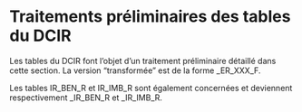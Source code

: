 # Traitements préliminaires des tables du DCIR
<!-- SPDX-License-Identifier: MPL-2.0 -->

Les tables du DCIR font l’objet d’un traitement préliminaire détaillé dans cette section. La version “transformée” est de la forme _ER_XXX_F. 

Les tables IR_BEN_R et IR_IMB_R sont également concernées et deviennent respectivement _IR_BEN_R et _IR_IMB_R.